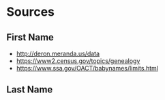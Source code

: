 # Sources
## First Name
* http://deron.meranda.us/data
* https://www2.census.gov/topics/genealogy
* https://www.ssa.gov/OACT/babynames/limits.html

## Last Name

